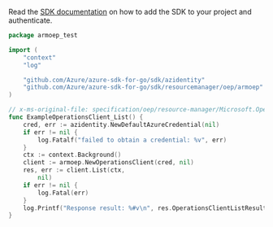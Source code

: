 Read the [SDK documentation](https://github.com/Azure/azure-sdk-for-go/blob/sdk%2Fresourcemanager%2Foep%2Farmoep%2Fv0.1.0/sdk/resourcemanager/oep/armoep/README.md) on how to add the SDK to your project and authenticate.

```go
package armoep_test

import (
	"context"
	"log"

	"github.com/Azure/azure-sdk-for-go/sdk/azidentity"
	"github.com/Azure/azure-sdk-for-go/sdk/resourcemanager/oep/armoep"
)

// x-ms-original-file: specification/oep/resource-manager/Microsoft.OpenEnergyPlatform/preview/2021-06-01-preview/examples/Operations_List.json
func ExampleOperationsClient_List() {
	cred, err := azidentity.NewDefaultAzureCredential(nil)
	if err != nil {
		log.Fatalf("failed to obtain a credential: %v", err)
	}
	ctx := context.Background()
	client := armoep.NewOperationsClient(cred, nil)
	res, err := client.List(ctx,
		nil)
	if err != nil {
		log.Fatal(err)
	}
	log.Printf("Response result: %#v\n", res.OperationsClientListResult)
}
```
